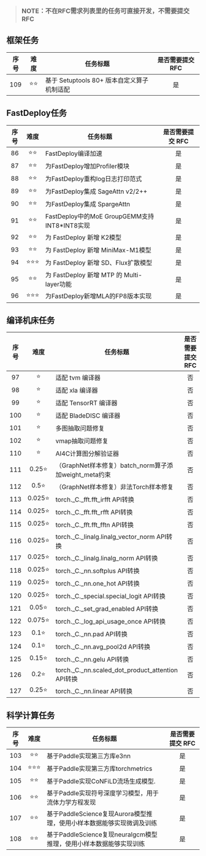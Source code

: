 > ### NOTE：不在RFC需求列表里的任务可直接开发，不需要提交RFC

## 框架任务

| 序号 |   难度    | 任务标题                                     | 是否需要提交 RFC |
| :--: | :-------: | -------------------------------------------- | :--------------: |
|  109   |  ⭐️⭐️   | 基于 Setuptools 80+ 版本自定义算子机制适配          |        是        |

## FastDeploy任务

| 序号 |   难度    | 任务标题                                     | 是否需要提交 RFC |
| :--: | :-------: | -------------------------------------------- | :--------------: |
|  86   |  ⭐️⭐️   | FastDeploy编译加速                  |        是        |
|  87   |  ⭐️⭐️   | 为FastDeploy增加Profiler模块                   |        是        |
|  88   |  ⭐️⭐️   | 为FastDeploy重构log日志打印范式 |        是        |
|  89   | ⭐️⭐️ | 为FastDeploy集成 SageAttn v2/2++         |        是        |
|  90   |  ⭐️⭐️   | 为FastDeploy集成  SpargeAttn                  |        是        |
|  91   |  ⭐️⭐️   | FastDeploy中的MoE GroupGEMM支持INT8*INT8实现   |        是        |
|  92   |  ⭐️⭐️   | 为 FastDeploy 新增 K2模型 |        是        |
|  93   | ⭐️⭐️ | 为 FastDeploy 新增 MiniMax-M1模型         |        是        |
|  94   |  ⭐️⭐️⭐️   | 为 FastDeploy 新增 SD、Flux扩散模型 |        是        |
|  95   | ⭐️⭐️ | 为 FastDeploy 新增 MTP 的 Multi-layer功能         |        是        |
|  96   |  ⭐️⭐️⭐️   | 为FastDeploy新增MLA的FP8版本实现 |        是        |

## 编译机床任务

| 序号 |   难度    | 任务标题                                | 是否需要提交 RFC |
| :--: | :-------: | ---------------------------------------------------------------------------------------------- | :--------------: |
|  97   |  ⭐  | 适配 tvm 编译器          |        否        |
|  98   |  ⭐  | 适配 xla 编译器          |        否        |
|  99   |  ⭐  | 适配 TensorRT 编译器     |        否        |
|  100   |  ⭐  | 适配 BladeDISC 编译器   |        否        |
|  101   |  ⭐  | 多图抽取问题修复         |        否        |
|  102   |  ⭐  | vmap抽取问题修复        |        否        |
|  110   |  ⭐  | AI4C计算图分解验证器        |        否        |
| 111 | 0.25⭐ | （GraphNet样本修复）batch_norm算子添加weight_meta约束 | 否
| 112 | 0.5⭐ | （GraphNet样本修复）非法Torch样本修复 | 否
| 113 | 0.025⭐ | torch._C._fft.fft_irfft API转换 | 否
| 114 | 0.025⭐ | torch._C._fft.fft_rfft API转换 | 否
| 115 | 0.025⭐ | torch._C._fft.fft_fftn API转换 | 否
| 116 | 0.025⭐ | torch._C._linalg.linalg_vector_norm API转换 | 否
| 117 | 0.025⭐ | torch._C._linalg.linalg_norm API转换 | 否
| 118 | 0.025⭐ | torch._C._nn.softplus API转换 | 否
| 119 | 0.025⭐ | torch._C._nn.one_hot API转换 | 否
| 120 | 0.025⭐ | torch._C._special.special_logit API转换 | 否
| 121 | 0.05⭐ | torch._C._set_grad_enabled API转换 | 否
| 122 | 0.075⭐ | torch._C._log_api_usage_once API转换 | 否
| 123 | 0.1⭐ | torch._C._nn.pad API转换 | 否
| 124 | 0.1⭐ | torch._C._nn.avg_pool2d API转换 | 否
| 125 | 0.15⭐ | torch._C._nn.gelu API转换 | 否
| 126 | 0.2⭐ | torch._C._nn.scaled_dot_product_attention API转换 | 否
| 127 | 0.25⭐ | torch._C._nn.linear API转换 | 否

## 科学计算任务

| 序号 |   难度    | 任务标题                                | 是否需要提交 RFC |
| :--: | :-------: | ---------------------------------------------------------------------------------------------- | :--------------: |
|  103   | ⭐️⭐️ | 基于Paddle实现第三方库e3nn               |        是        |
|  104   | ⭐️⭐️⭐️ | 基于Paddle实现第三方库torchmetrics               |        是        |
|  105   | ⭐️⭐️ | 基于Paddle实现CoNFiLD流场生成模型.       |        是        |
|  106   | ⭐️⭐️ | 基于Paddle实现符号深度学习模型，用于流体力学方程发现   |        是        |
|  107   | ⭐️⭐️ | 基于PaddleScience复现Aurora模型推理，使用小样本数据能够实现微调及训练   |    是    |
|  108   | ⭐️⭐️ | 基于PaddleScience复现neuralgcm模型推理，使用小样本数据能够实现训练 |   是    |

